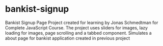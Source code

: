 # bankist-signup
Bankist Signup Page Project created for learning by Jonas Schmedtman for Complete JavaScript Course. The project uses sliders for images, lazy loading for images, page scrolling and a tabbed component. Simulates a about page for bankist application created in previous project

